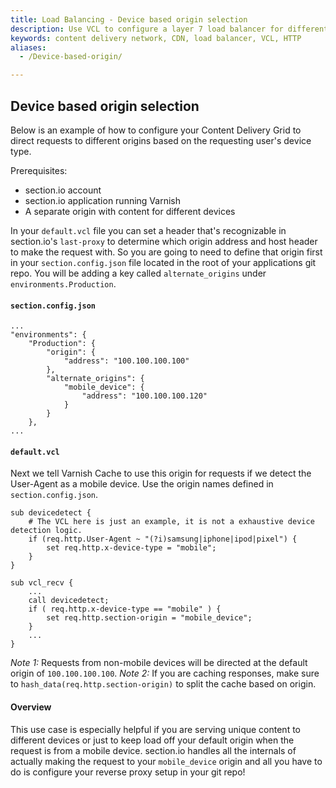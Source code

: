 ```yaml
---
title: Load Balancing - Device based origin selection
description: Use VCL to configure a layer 7 load balancer for different devices.
keywords: content delivery network, CDN, load balancer, VCL, HTTP
aliases:
  - /Device-based-origin/

---
```


## Device based origin selection
Below is an example of how to configure your Content Delivery Grid to direct requests to different origins based on the requesting user's device type.

Prerequisites:

* section.io account
* section.io application running Varnish
* A separate origin with content for different devices

In your `default.vcl` file you can set a header that's recognizable in section.io's `last-proxy` to determine which origin address and host header to make the request with. So you are going to need to define that origin first in your `section.config.json` file located in the root of your applications git repo. You will be adding a key called `alternate_origins` under `environments.Production`.

#### `section.config.json`
    
    ...
    "environments": {
        "Production": {
            "origin": {
                "address": "100.100.100.100"
            },
            "alternate_origins": {
                "mobile_device": {
                    "address": "100.100.100.120"
                }
            }           
        },
    ...

#### `default.vcl`

Next we tell Varnish Cache to use this origin for requests if we detect the User-Agent as a mobile device. Use the origin names defined in `section.config.json`.

    sub devicedetect {
        # The VCL here is just an example, it is not a exhaustive device detection logic.
        if (req.http.User-Agent ~ "(?i)samsung|iphone|ipod|pixel") {
            set req.http.x-device-type = "mobile";
        }
    }

    sub vcl_recv {
        ...
        call devicedetect;
        if ( req.http.x-device-type == "mobile" ) {
            set req.http.section-origin = "mobile_device";
        } 
        ...
    }

*Note 1:* Requests from non-mobile devices will be directed at the default origin of `100.100.100.100`.
*Note 2:* If you are caching responses, make sure to `hash_data(req.http.section-origin)` to split the cache based on origin. 

#### Overview

This use case is especially helpful if you are serving unique content to different devices or just to keep load off your default origin when the request is from a mobile device. section.io handles all the internals of actually making the request to your `mobile_device` origin and all you have to do is configure your reverse proxy setup in your git repo!

